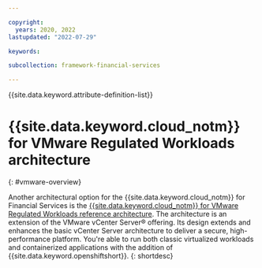 ```yaml
---

copyright:
  years: 2020, 2022
lastupdated: "2022-07-29"

keywords: 

subcollection: framework-financial-services

---
```


{{site.data.keyword.attribute-definition-list}}

# {{site.data.keyword.cloud_notm}} for VMware Regulated Workloads architecture
{: #vmware-overview}

Another architectural option for the {{site.data.keyword.cloud_notm}} for Financial Services is the [{{site.data.keyword.cloud_notm}} for VMware Regulated Workloads reference architecture](/docs/vmwaresolutions?topic=vmwaresolutions-vrw-archi-overview). The architecture is an extension of the VMware vCenter Server® offering. Its design extends and enhances the basic vCenter Server architecture to deliver a secure, high-performance platform. You're able to run both classic virtualized workloads and containerized applications with the addition of {{site.data.keyword.openshiftshort}}.
{: shortdesc}



